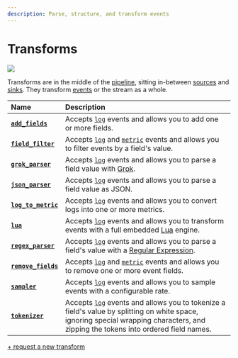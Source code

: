 ```yaml
---
description: Parse, structure, and transform events
---
```


<!--
     THIS FILE IS AUTOOGENERATED!

     To make changes please edit the template located at:

     scripts/generate/templates/docs/usage/configuration/transforms/README.md.erb
-->

# Transforms

![][images.transforms]

Transforms are in the middle of the [pipeline][docs.pipelines], sitting
in-between [sources][docs.sources] and [sinks][docs.sinks]. They transform
[events][docs.event] or the stream as a whole.

| Name  | Description |
|:------|:------------|
| [**`add_fields`**][docs.add_fields_transform] | Accepts [`log`][docs.log_event] events and allows you to add one or more fields. |
| [**`field_filter`**][docs.field_filter_transform] | Accepts [`log`][docs.log_event] and [`metric`][docs.metric_event] events and allows you to filter events by a field's value. |
| [**`grok_parser`**][docs.grok_parser_transform] | Accepts [`log`][docs.log_event] events and allows you to parse a field value with [Grok][url.grok]. |
| [**`json_parser`**][docs.json_parser_transform] | Accepts [`log`][docs.log_event] events and allows you to parse a field value as JSON. |
| [**`log_to_metric`**][docs.log_to_metric_transform] | Accepts [`log`][docs.log_event] events and allows you to convert logs into one or more metrics. |
| [**`lua`**][docs.lua_transform] | Accepts [`log`][docs.log_event] events and allows you to transform events with a full embedded [Lua][url.lua] engine. |
| [**`regex_parser`**][docs.regex_parser_transform] | Accepts [`log`][docs.log_event] events and allows you to parse a field's value with a [Regular Expression][url.regex]. |
| [**`remove_fields`**][docs.remove_fields_transform] | Accepts [`log`][docs.log_event] and [`metric`][docs.metric_event] events and allows you to remove one or more event fields. |
| [**`sampler`**][docs.sampler_transform] | Accepts [`log`][docs.log_event] events and allows you to sample events with a configurable rate. |
| [**`tokenizer`**][docs.tokenizer_transform] | Accepts [`log`][docs.log_event] events and allows you to tokenize a field's value by splitting on white space, ignoring special wrapping characters, and zipping the tokens into ordered field names. |

[+ request a new transform][url.new_transform]


[docs.add_fields_transform]: ../../../usage/configuration/transforms/add_fields.md
[docs.event]: ../../../about/data-model.md#event
[docs.field_filter_transform]: ../../../usage/configuration/transforms/field_filter.md
[docs.grok_parser_transform]: ../../../usage/configuration/transforms/grok_parser.md
[docs.json_parser_transform]: ../../../usage/configuration/transforms/json_parser.md
[docs.log_event]: ../../../about/data-model.md#log
[docs.log_to_metric_transform]: ../../../usage/configuration/transforms/log_to_metric.md
[docs.lua_transform]: ../../../usage/configuration/transforms/lua.md
[docs.metric_event]: ../../../about/data-model.md#metric
[docs.pipelines]: ../../../usage/configuration/README.md#composition
[docs.regex_parser_transform]: ../../../usage/configuration/transforms/regex_parser.md
[docs.remove_fields_transform]: ../../../usage/configuration/transforms/remove_fields.md
[docs.sampler_transform]: ../../../usage/configuration/transforms/sampler.md
[docs.sinks]: ../../../usage/configuration/sinks
[docs.sources]: ../../../usage/configuration/sources
[docs.tokenizer_transform]: ../../../usage/configuration/transforms/tokenizer.md
[images.transforms]: ../../../assets/transforms.svg
[url.grok]: http://grokdebug.herokuapp.com/
[url.lua]: https://www.lua.org/
[url.new_transform]: https://github.com/timberio/vector/issues/new?labels=Type%3A+New+Feature
[url.regex]: https://en.wikipedia.org/wiki/Regular_expression
